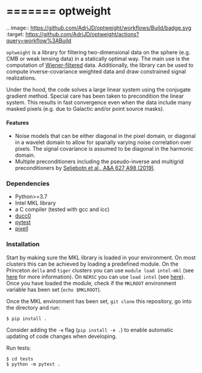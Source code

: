 =======
optweight
=======

.. image:: https://github.com/AdriJD/optweight/workflows/Build/badge.svg
           :target: https://github.com/AdriJD/optweight/actions?query=workflow%3ABuild

`optweight` is a library for filtering two-dimensional data on the sphere (e.g. CMB or weak lensing data) in a statically optimal way. The main use is the computation of [Wiener-filtered](https://en.wikipedia.org/wiki/Generalized_Wiener_filter) data. Additionally, the library can be used to compute inverse-covariance weighted data and draw constrained signal realizations. 

Under the hood, the code solves a large linear system using the conjugate gradient method. Special care has been taken to precondition the linear system. This results in fast convergence even when the data include many masked pixels (e.g. due to Galactic and/or point source masks).


#### Features
* Noise models that can be either diagonal in the pixel domain, or diagonal in a wavelet domain to allow for sparially varying noise correlation over pixels. The signal covariance is assumed to be diagonal in the harmonic domain.
* Multiple preconditioners including the pseudo-inverse and multigrid preconditioners by [Seljebotn et al., A&A 627 A98 (2019)](https://www.aanda.org/articles/aa/abs/2019/07/aa32037-17/aa32037-17.html).

### Dependencies

- Python>=3.7
- Intel MKL library 
- a C compiler (tested with gcc and icc)
- [ducc0](https://gitlab.mpcdf.mpg.de/mtr/ducc)
- [pytest](https://pypi.org/project/pytest/)
- [pixell](https://pypi.org/project/pixell/)

### Installation

Start by making sure the MKL library is loaded in your environment. On most clusters this can be achieved by loading a predefined module. On the Princeton `della` and `tiger` clusters you can use `module load intel-mkl` (see [here](https://researchcomputing.princeton.edu/faq/how-to-build-using-intel-mkl) for more information). On `NERSC` you can use `load intel` (see [here](https://docs-dev.nersc.gov/cgpu/software/math/)). Once you have loaded the module, check if the `MKLROOT` environment variable has been set (`echo $MKLROOT`).

Once the MKL environment has been set, `git clone` this repository, go into the directory and run:
```
$ pip install .
```
Consider adding the `-e` flag (`pip install -e .`) to enable automatic 
updating of code changes when developing.

Run tests:

```
$ cd tests
$ python -m pytest .
```


